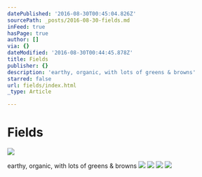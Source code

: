 ```yaml
---
datePublished: '2016-08-30T00:45:04.826Z'
sourcePath: _posts/2016-08-30-fields.md
inFeed: true
hasPage: true
author: []
via: {}
dateModified: '2016-08-30T00:44:45.878Z'
title: Fields
publisher: {}
description: 'earthy, organic, with lots of greens & browns'
starred: false
url: fields/index.html
_type: Article

---
```

# Fields
![](https://the-grid-user-content.s3-us-west-2.amazonaws.com/b27b60f5-e7dc-4438-9c2c-2fe317b5ba3a.jpg)

earthy, organic, with lots of greens & browns
![](https://the-grid-user-content.s3-us-west-2.amazonaws.com/c504ca96-a4ac-4bcd-832c-85bd52d0da2f.jpg)
![](https://the-grid-user-content.s3-us-west-2.amazonaws.com/e0c04ad7-dd45-47b5-b238-54237dcedffa.jpg)
![](https://the-grid-user-content.s3-us-west-2.amazonaws.com/96d3c81e-fdc2-4b3b-a80a-f6370e3c37e9.jpg)
![](https://the-grid-user-content.s3-us-west-2.amazonaws.com/a92861d2-bb0a-4bfc-8eb6-451ccb4a07fa.jpg)
